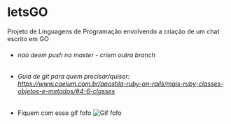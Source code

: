 # letsGO
Projeto de Linguagens de Programação envolvendo a criação de um chat escrito em GO

* ###### *nao deem push na master - criem outra branch*

* ###### Guia de git para quem precisar/quiser: https://www.caelum.com.br/apostila-ruby-on-rails/mais-ruby-classes-objetos-e-metodos/#4-6-classes 

* Fiquem com esse gif fofo
![Gif fofo](https://www.naomesmo.com.br/wp-content/uploads/2015/06/cuteness.gif)